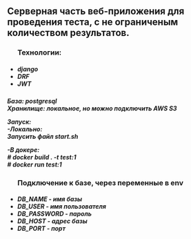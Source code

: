 <h2>Серверная часть веб-приложения для проведения теста, с не ограниченым количеством результатов.</h3>

<ul><h3>Технологии:</h3>
    <h5>
          <li>django</li>
          <li>DRF</li>
          <li>JWT</li>
    </h5>
	</ul>
<h5>
База: postgresql<br>
Хранилище: локальное, но можно подключить AWS S3

Запуск:<br>
-Локально:<br> Запусить файл start.sh
<p>
-В докере:<br>
# docker build . -t test:1<br>
# docker run test:1
</p>
</h5>

<ul><h3>Подключение к базе, через переменные в env </h3>
    <h5>
          <li>DB_NAME - имя базы</li>
          <li>DB_USER - имя пользователя </li>
          <li>DB_PASSWORD - пароль</li>
          <li>DB_HOST - адрес базы</li>
          <li>DB_PORT - порт</li>
    </h5>
	</ul>





